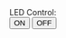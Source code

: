 <html>
<head>
<title>LED Control</title>
</head>
<body>
LED Control:
<form method= "get" action="index.php">
<input type="submit" value="ON" name="on">
<input type="submit" value="OFF" name="off">
</form>
<?php
Ssetmode17 = shell exec("/user/local/bin/gpio -g mode 16 out");
if(isset($_GET['on'])){
Sgpio_on = shell_exec("/user/local/bin/gpio -g write 16 1");
echo "LED is on";
}
else if(isset($_GET['off'])){
Sgpio_off = shell_exec("/user/local/bin/gpio -g write 16 0");
echo "LED is off";
}
?>
</body>
</html>
